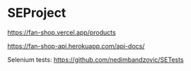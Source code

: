 # SEProject

https://fan-shop.vercel.app/products

https://fan-shop-api.herokuapp.com/api-docs/

Selenium tests: https://github.com/nedimbandzovic/SETests
